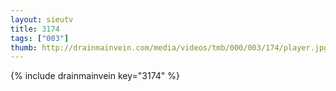```yaml
--- 
layout: sieutv
title: 3174
tags: ["003"]
thumb: http://drainmainvein.com/media/videos/tmb/000/003/174/player.jpg
---
```

{% include drainmainvein key="3174" %} 

